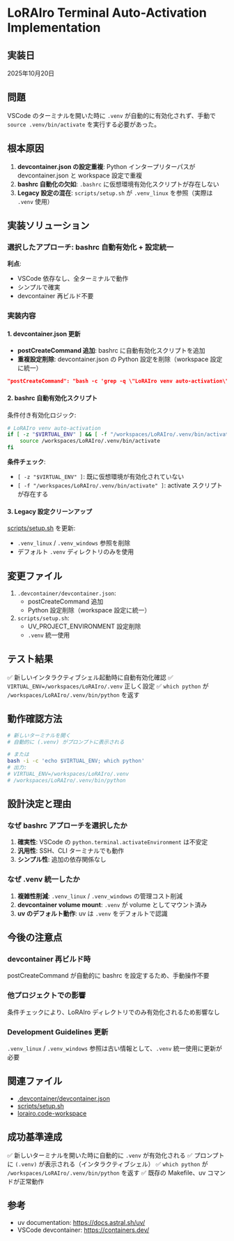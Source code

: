 # LoRAIro Terminal Auto-Activation Implementation

## 実装日
2025年10月20日

## 問題
VSCode のターミナルを開いた時に `.venv` が自動的に有効化されず、手動で `source .venv/bin/activate` を実行する必要があった。

## 根本原因
1. **devcontainer.json の設定重複**: Python インタープリターパスが devcontainer.json と workspace 設定で重複
2. **bashrc 自動化の欠如**: `.bashrc` に仮想環境有効化スクリプトが存在しない
3. **Legacy 設定の混在**: `scripts/setup.sh` が `.venv_linux` を参照（実際は `.venv` 使用）

## 実装ソリューション

### 選択したアプローチ: bashrc 自動有効化 + 設定統一

**利点**:
- VSCode 依存なし、全ターミナルで動作
- シンプルで確実
- devcontainer 再ビルド不要

### 実装内容

#### 1. devcontainer.json 更新
- **postCreateCommand 追加**: bashrc に自動有効化スクリプトを追加
- **重複設定削除**: devcontainer.json の Python 設定を削除（workspace 設定に統一）

```json
"postCreateCommand": "bash -c 'grep -q \"LoRAIro venv auto-activation\" ~/.bashrc || cat >> ~/.bashrc << \"EOF\"\n\n# LoRAIro venv auto-activation\nif [ -z \"$VIRTUAL_ENV\" ] && [ -f \"/workspaces/LoRAIro/.venv/bin/activate\" ]; then\n    source /workspaces/LoRAIro/.venv/bin/activate\nfi\nEOF\n'"
```

#### 2. bashrc 自動有効化スクリプト
条件付き有効化ロジック:
```bash
# LoRAIro venv auto-activation
if [ -z "$VIRTUAL_ENV" ] && [ -f "/workspaces/LoRAIro/.venv/bin/activate" ]; then
    source /workspaces/LoRAIro/.venv/bin/activate
fi
```

**条件チェック**:
- `[ -z "$VIRTUAL_ENV" ]`: 既に仮想環境が有効化されていない
- `[ -f "/workspaces/LoRAIro/.venv/bin/activate" ]`: activate スクリプトが存在する

#### 3. Legacy 設定クリーンアップ
[scripts/setup.sh](scripts/setup.sh) を更新:
- `.venv_linux` / `.venv_windows` 参照を削除
- デフォルト `.venv` ディレクトリのみを使用

## 変更ファイル
1. `.devcontainer/devcontainer.json`:
   - postCreateCommand 追加
   - Python 設定削除（workspace 設定に統一）
2. `scripts/setup.sh`:
   - UV_PROJECT_ENVIRONMENT 設定削除
   - `.venv` 統一使用

## テスト結果
✅ 新しいインタラクティブシェル起動時に自動有効化確認
✅ `VIRTUAL_ENV=/workspaces/LoRAIro/.venv` 正しく設定
✅ `which python` が `/workspaces/LoRAIro/.venv/bin/python` を返す

## 動作確認方法
```bash
# 新しいターミナルを開く
# 自動的に (.venv) がプロンプトに表示される

# または
bash -i -c 'echo $VIRTUAL_ENV; which python'
# 出力:
# VIRTUAL_ENV=/workspaces/LoRAIro/.venv
# /workspaces/LoRAIro/.venv/bin/python
```

## 設計決定と理由

### なぜ bashrc アプローチを選択したか
1. **確実性**: VSCode の `python.terminal.activateEnvironment` は不安定
2. **汎用性**: SSH、CLI ターミナルでも動作
3. **シンプル性**: 追加の依存関係なし

### なぜ .venv 統一したか
1. **複雑性削減**: `.venv_linux` / `.venv_windows` の管理コスト削減
2. **devcontainer volume mount**: `.venv` が volume としてマウント済み
3. **uv のデフォルト動作**: uv は `.venv` をデフォルトで認識

## 今後の注意点

### devcontainer 再ビルド時
postCreateCommand が自動的に bashrc を設定するため、手動操作不要

### 他プロジェクトでの影響
条件チェックにより、LoRAIro ディレクトリでのみ有効化されるため影響なし

### Development Guidelines 更新
`.venv_linux` / `.venv_windows` 参照は古い情報として、`.venv` 統一使用に更新が必要

## 関連ファイル
- [.devcontainer/devcontainer.json](.devcontainer/devcontainer.json#L53)
- [scripts/setup.sh](scripts/setup.sh)
- [lorairo.code-workspace](lorairo.code-workspace#L36)

## 成功基準達成
✅ 新しいターミナルを開いた時に自動的に `.venv` が有効化される
✅ プロンプトに `(.venv)` が表示される（インタラクティブシェル）
✅ `which python` が `/workspaces/LoRAIro/.venv/bin/python` を返す
✅ 既存の Makefile、uv コマンドが正常動作

## 参考
- uv documentation: https://docs.astral.sh/uv/
- VSCode devcontainer: https://containers.dev/
